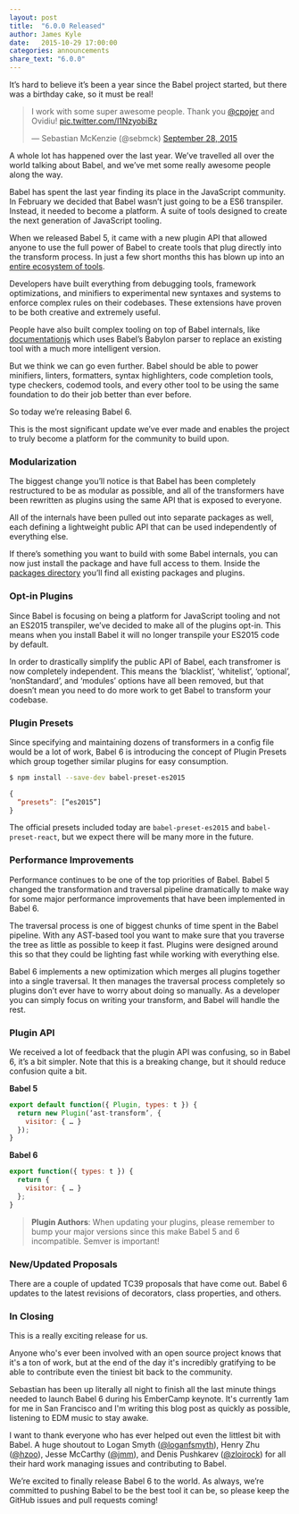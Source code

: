 ```yaml
---
layout: post
title:  "6.0.0 Released"
author: James Kyle
date:   2015-10-29 17:00:00
categories: announcements
share_text: "6.0.0"
---
```


It’s hard to believe it’s been a year since the Babel project started, but there was a birthday cake, so it must be real!

<blockquote class="twitter-tweet" lang="en"><p lang="en" dir="ltr">I work with some super awesome people. Thank you <a href="https://twitter.com/cpojer">@cpojer</a> and Ovidiu! <a href="http://t.co/l1NzyobiBz">pic.twitter.com/l1NzyobiBz</a></p>&mdash; Sebastian McKenzie (@sebmck) <a href="https://twitter.com/sebmck/status/648495457623252992">September 28, 2015</a></blockquote>
<script async src="//platform.twitter.com/widgets.js" charset="utf-8"></script>

A whole lot has happened over the last year. We’ve travelled all over the world talking about Babel, and we’ve met some really awesome people along the way.

Babel has spent the last year finding its place in the JavaScript community. In February we decided that Babel wasn’t just going to be a ES6 transpiler. Instead, it needed to become a platform. A suite of tools designed to create the next generation of JavaScript tooling.

When we released Babel 5, it came with a new plugin API that allowed anyone to use the full power of Babel to create tools that plug directly into the transform process. In just a few short months this has blown up into an [entire ecosystem of tools](https://www.npmjs.com/search?q=babel-plugin).

Developers have built everything from debugging tools, framework optimizations, and minifiers to experimental new syntaxes and systems to enforce complex rules on their codebases. These extensions have proven to be both creative and extremely useful.

People have also built complex tooling on top of Babel internals, like [documentationjs](http://documentation.js.org) which uses Babel’s Babylon parser to replace an existing tool with a much more intelligent version.

But we think we can go even further. Babel should be able to power minifiers, linters, formatters, syntax highlighters, code completion tools, type checkers, codemod tools, and every other tool to be using the same foundation to do their job better than ever before.

So today we’re releasing Babel 6.

This is the most significant update we’ve ever made and enables the project to truly become a platform for the community to build upon.

### Modularization

The biggest change you’ll notice is that Babel has been completely restructured to be as modular as possible, and all of the transformers have been rewritten as plugins using the same API that is exposed to everyone.

All of the internals have been pulled out into separate packages as well, each defining a lightweight public API that can be used independently of everything else.

If there’s something you want to build with some Babel internals, you can now just install the package and have full access to them. Inside the [packages directory](https://github.com/babel/babel/tree/master/packages) you’ll find all existing packages and plugins.

### Opt-in Plugins

Since Babel is focusing on being a platform for JavaScript tooling and not an ES2015 transpiler, we’ve decided to make all of the plugins opt-in. This means when you install Babel it will no longer transpile your ES2015 code by default.

In order to drastically simplify the public API of Babel, each transfromer is now completely independent. This means the ‘blacklist’, ‘whitelist’, ‘optional’, ‘nonStandard’, and ‘modules’ options have all been removed, but that doesn’t mean you need to do more work to get Babel to transform your codebase.

### Plugin Presets

Since specifying and maintaining dozens of transformers in a config file would be a lot of work, Babel 6 is introducing the concept of Plugin Presets which group together similar plugins for easy consumption.

```sh
$ npm install --save-dev babel-preset-es2015
```

```js
{
  “presets”: [“es2015”]
}
```

The official presets included today are `babel-preset-es2015` and `babel-preset-react`, but we expect there will be many more in the future.

### Performance Improvements

Performance continues to be one of the top priorities of Babel. Babel 5 changed the transformation and traversal pipeline dramatically to make way for some major performance improvements that have been implemented in Babel 6.

The traversal process is one of biggest chunks of time spent in the Babel pipeline. With any AST-based tool you want to make sure that you traverse the tree as little as possible to keep it fast. Plugins were designed around this so that they could be lighting fast while working with everything else.

Babel 6 implements a new optimization which merges all plugins together into a single traversal. It then manages the traversal process completely so plugins don’t ever have to worry about doing so manually. As a developer you can simply focus on writing your transform, and Babel will handle the rest.

### Plugin API

We received a lot of feedback that the plugin API was confusing, so in Babel 6, it’s a bit simpler. Note that this is a breaking change, but it should reduce confusion quite a bit.

**Babel 5**

```js
export default function({ Plugin, types: t }) {
  return new Plugin(‘ast-transform’, {
    visitor: { … }
  });
}
```

**Babel 6**

```js
export function({ types: t }) {
  return {
    visitor: { … }
  };
}
```

> **Plugin Authors**: When updating your plugins, please remember to bump your major versions since this make Babel 5 and 6 incompatible. Semver is important!

### New/Updated Proposals

There are a couple of updated TC39 proposals that have come out. Babel 6 updates to the latest revisions of decorators, class properties, and others.

### In Closing

This is a really exciting release for us.

Anyone who's ever been involved with an open source project knows that it's a ton of work, but at the end of the day it's incredibly gratifying to be able to contribute even the tiniest bit back to the community.

Sebastian has been up literally all night to finish all the last minute things needed to launch Babel 6 during his EmberCamp keynote. It's currently 1am for me in San Francisco and I'm writing this blog post as quickly as possible, listening to EDM music to stay awake.

I want to thank everyone who has ever helped out even the littlest bit with Babel. A huge shoutout to Logan Smyth ([@loganfsmyth](https://github.com/loganfsmyth)), Henry Zhu ([@hzoo](https://github.com/hzoo)), Jesse McCarthy ([@jmm](https://github.com/jmm)), and Denis Pushkarev ([@zloirock](https://github.com/zloirock)) for all their hard work managing issues and contributing to Babel.

We’re excited to finally release Babel 6 to the world. As always, we’re committed to pushing Babel to be the best tool it can be, so please keep the GitHub issues and pull requests coming!
